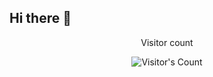 ## Hi there 👋
<div align="center"> 
  <p>Visitor count</p>
  <img src="https://profile-counter.glitch.me/github.com/Soumik29/count.svg" alt="Visitor's Count" />
</div>
<!--
**Soumik29/Soumik29** is a ✨ _special_ ✨ repository because its `README.md` (this file) appears on your GitHub profile.

Here are some ideas to get you started:

- 🔭 I’m currently working on ...
- 🌱 I’m currently learning ...
- 👯 I’m looking to collaborate on ...
- 🤔 I’m looking for help with ...
- 💬 Ask me about ...
- 📫 How to reach me: ...
- 😄 Pronouns: ...
- ⚡ Fun fact: ...
-->
